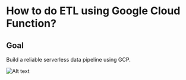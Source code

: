 # How to do ETL using Google Cloud Function?

## Goal
Build a reliable serverless data pipeline using GCP.

![Alt text](https://storage.googleapis.com/my-bigquery-lab-286400_cloudbuild/images/data%20mining%202.png "Data Pipeline")